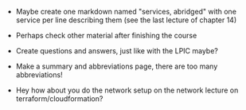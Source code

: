 
- Maybe create one markdown named "services, abridged" with one service per line describing them (see the last lecture of chapter 14)
- Perhaps check other material after finishing the course
- Create questions and answers, just like with the LPIC maybe?

- Make a summary and abbreviations page, there are too many abbreviations!

- Hey how about you do the network setup on the network lecture on terraform/cloudformation?